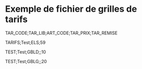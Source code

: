 # Exemple de fichier de grilles de tarifs

TAR\_CODE;TAR\_LIB;ART\_CODE;TAR\_PRIX;TAR\_REMISE


TARIFS;Test;ELS;59


TEST;Test;GBLD;;10


TEST;Test;GBLG;;20


